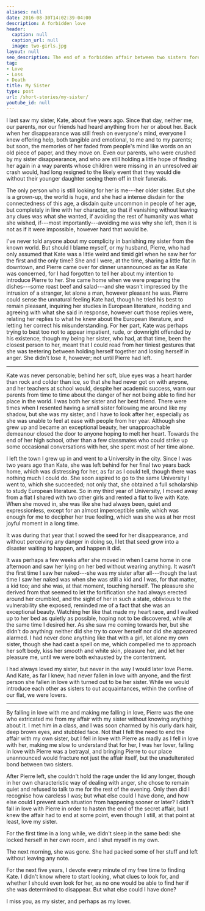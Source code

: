 ```yaml
---
aliases: null
date: 2016-08-30T14:02:39-04:00
description: A forbidden love
header:
  caption: null
  caption_url: null
  image: two-girls.jpg
layout: null
seo_description: The end of a forbidden affair between two sisters forever fractures the bond between them.
tag:
- Love
- Loss
- Death
title: My Sister
type: post
url: /short-stories/my-sister/
youtube_id: null
---
```

I last saw my sister, Kate, about five years ago. Since that day, neither me, our parents, nor our friends had heard anything from her or about her. Back when her disappearance was still fresh on everyone's mind, everyone I knew offering help, both tangible and emotional, to me and to my parents; but soon, the memories of her faded from people's mind like words on an old piece of paper, and they move on. Even our parents, who were crushed by my sister disappearance, and who are still holding a little hope of finding her again in a way parents whose children were missing in an unresolved air crash would, had long resigned to the likely event that they would die without their younger daughter seeing them off in their funerals.

The only person who is still looking for her is me---her older sister. But she is a grown-up, the world is huge, and she had a intense disdain for the connectedness of this age, a disdain quite uncommon in people of her age, but completely in line with her character, so that if vanishing without leaving any clues was what she wanted, if avoiding the rest of humanity was what she wished, if---most importantly---avoiding me was why she left, then it is not as if it were impossible, however hard that would be.

I've never told anyone about my complicity in banishing my sister from the known world. But should I blame myself, or my husband, Pierre, who had only assumed that Kate was a little weird and timid girl when he saw her for the first and the only time? She and I were, at the time, sharing a little flat in downtown, and Pierre came over for dinner unannounced as far as Kate was concerned, for I had forgotten to tell her about my intention to introduce Pierre to her. She came home when we were preparing the dishes---some roast beef and salad---and she wasn't impressed by the intrusion of a stranger, let alone a man, however pleasant he was. Pierre could sense the unnatural feeling Kate had, though he tried his best to remain pleasant, inquiring her studies in European literature, nodding and agreeing with what she said in response, however curt those replies were, relating her replies to what he knew about the European literature, and letting her correct his misunderstanding. For her part, Kate was perhaps trying to best too not to appear impatient, rude, or downright offended by his existence, though my being her sister, who had, at that time, been the closest person to her, meant that I could read from her tiniest gestures that she was teetering between holding herself together and losing herself in anger. She didn't lose it, however; not until Pierre had left.

***

Kate was never personable; behind her soft, blue eyes was a heart harder than rock and colder than ice, so that she had never got on with anyone, and her teachers at school would, despite her academic success, warn our parents from time to time about the danger of her not being able to find her place in the world. I was both her sister and her best friend. There were times when I resented having a small sister following me around like my shadow, but she was my sister, and I have to look after her, especially as she was unable to feel at ease with people from her year. Although she grew up and became an exceptional beauty, her unapproachable demeanour closed the door to anyone hoping to melt her heart. Towards the end of her high school, other than a few classmates who could strike up some occasional conversations with her, she spent most of her time alone.

I left the town I grew up in and went to a University in the city. Since I was two years ago than Kate, she was left behind for her final two years back home, which was distressing for her, as far as I could tell, though there was nothing much I could do. She soon aspired to go to the same University I went to, which she succeeded; not only that, she obtained a full scholarship to study European literature. So in my third year of University, I moved away from a flat I shared with two other girls and rented a flat to live with Kate. When she moved in, she was like she had always been, quiet and expressionless, except for an almost imperceptible smile, which was enough for me to decipher her true feeling, which was she was at her most joyful moment in a long time.

It was during that year that I sowed the seed for her disappearance, and without perceiving any danger in doing so, I let that seed grow into a disaster waiting to happen, and happen it did.

It was perhaps a few weeks after she moved in when I came home in one afternoon and saw her lying on her bed without wearing anything. It wasn't the first time I saw her naked---she was my sister after all---though the last time I saw her naked was when she was still a kid and I was, for that matter, a kid too; and she was, at that moment, touching herself. The pleasure she derived from that seemed to let the fortification she had always erected around her crumbled, and the sight of her in such a state, oblivious to the vulnerability she exposed, reminded me of a fact that she was an exceptional beauty. Watching her like that made my heart race, and I walked up to her bed as quietly as possible, hoping not to be discovered, while at the same time I desired her. As she saw me coming towards her, but she didn't do anything: neither did she try to cover herself nor did she appeared alarmed. I had never done anything like that with a girl, let alone my own sister, though she had cast a spell on me, which compelled me to approach her soft body, kiss her smooth and white skin, pleasure her, and let her pleasure me, until we were both exhausted by the contentment.

I had always loved my sister, but never in the way I would later love Pierre. And Kate, as far I knew, had never fallen in love with anyone, and the first person she fallen in love with turned out to be her sister. While we would introduce each other as sisters to out acquaintances, within the confine of our flat, we were lovers.

***

By falling in love with me and making me falling in love, Pierre was the one who extricated me from my affair with my sister without knowing anything about it. I met him in a class, and I was soon charmed by his curly dark hair, deep brown eyes, and stubbled face. Not that I felt the need to end the affair with my own sister, but I fell in love with Pierre as madly as I fell in love with her, making me slow to understand that for her, I was her lover, falling in love with Pierre was a betrayal, and bringing Pierre to our place unannounced would fracture not just the affair itself, but the unadulterated bond between two sisters.

After Pierre left, she couldn't hold the rage under the lid any longer, though in her own characteristic way of dealing with anger, she chose to remain quiet and refused to talk to me for the rest of the evening. Only then did I recognise how careless I was; but what else could I have done, and how else could I prevent such situation from happening sooner or later? I didn't fall in love with Pierre in order to hasten the end of the secret affair, but I knew the affair had to end at some point, even though I still, at that point at least, love my sister.

For the first time in a long while, we didn't sleep in the same bed: she locked herself in her own room, and I shut myself in my own.

The next morning, she was gone. She had packed some of her stuff and left without leaving any note.

For the next five years, I devote every minute of my free time to finding Kate. I didn't know where to start looking, what clues to look for, and whether I should even look for her, as no one would be able to find her if she was determined to disappear. But what else could I have done?

I miss you, as my sister, and perhaps as my lover.
